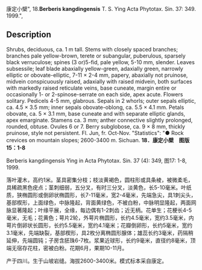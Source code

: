 康定小檗",
18.**Berberis kangdingensis** T. S. Ying Acta Phytotax. Sin. 37: 349. 1999.",

## Description
Shrubs, deciduous, ca. 1 m tall. Stems with closely spaced branches; branches pale yellow-brown, terete or subangular, puberulous, sparsely black verruculose; spines (3 or)5-fid, pale yellow, 5-10 mm, slender. Leaves subsessile; leaf blade abaxially yellow-green, adaxially green, narrowly elliptic or obovate-elliptic, 7-11 × 2-4 mm, papery, abaxially not pruinose, midvein conspicuously raised, adaxially with raised midvein, both surfaces with markedly raised reticulate veins, base cuneate, margin entire or occasionally 1- or 2-spinose-serrate on each side, apex acute. Flowers solitary. Pedicels 4-5 mm, glabrous. Sepals in 2 whorls; outer sepals elliptic, ca. 4.5 × 3.5 mm; inner sepals obovate-oblong, ca. 5.5 × 4.1 mm. Petals obovate, ca. 5 × 3.1 mm, base cuneate and with separate elliptic glands, apex emarginate. Stamens ca. 3 mm; anther connective slightly prolonged, rounded, obtuse. Ovules 6 or 7. Berry subglobose, ca. 9 × 8 mm, thickly pruinose, style not persistent. Fl. Jun, fr. Oct-Nov.
  "Statistics": "● Rock crevices on mountain slopes; 2600-3400 m. Sichuan.
**18．康定小檗　图版15：1-8**

Berberis kangdingensis Ying in Acta Phytotax. Sin. 37 (4): 349, 图17: 1-8, 1999.

落叶灌木，高约1米。茎具密集分枝；枝淡黄褐色，圆柱形或具条棱，被微柔毛，具稀疏黑色疣点；茎刺细弱，五分叉，有时三分叉，淡黄色，长5-10毫米。叶纸质，狭椭圆形或倒卵状椭圆形，长7-11毫米，宽2-4毫米，先端急尖，具1刺尖头，基部楔形，上面绿色，中脉隆起，背面黄绿色，不被白粉，中脉明显隆起，两面网脉显著隆起；叶缘平展，全缘，每边偶有1-2刺齿；近无柄。花单生；花梗长4-5毫米，无毛；花黄色；萼片2轮，外萼片椭圆形，长约4.5毫米，宽约3.5毫米，内萼片倒卵状长圆形，长约5.5毫米，宽约4.1毫米；花瓣倒卵形，长约5毫米，宽约3.1毫米，先端缺裂，基部楔形，具2枚分离椭圆形腺体；雄蕊长约3毫米，药隔稍延伸，先端圆钝；子房含胚珠6-7枚。浆果近球形，长约9毫米，直径约8毫米，顶端无宿存花柱，密被白粉。花期6月，果期10-11月。

产于四川。生于山坡岩缝。海拔2600-3400米。模式标本采自康定。
